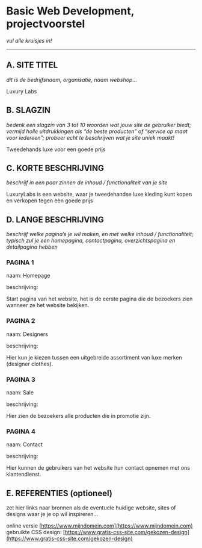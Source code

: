 # Basic Web Development, projectvoorstel

_vul alle kruisjes in!_

---

## A. SITE TITEL
_dit is de bedrijfsnaam, organisatie, naam webshop..._

Luxury Labs

## B. SLAGZIN
_bedenk een slagzin van 3 tot 10 woorden wat jouw site de gebruiker biedt; vermijd holle uitdrukkingen als “de beste producten” of “service op maat voor iedereen”; probeer echt te beschrijven wat je site uniek maakt!_

Tweedehands luxe voor een goede prijs

## C. KORTE BESCHRIJVING 
_beschrijf in een paar zinnen de inhoud / functionaliteit van je site_

LuxuryLabs is een website, waar je tweedehandse luxe kleding kunt kopen en verkopen tegen een goede prijs

## D. LANGE BESCHRIJVING    
_beschrijf welke pagina’s je wil maken, en met welke inhoud / functionaliteit; typisch zul je een homepagina, contactpagina, overzichtspagina en detailpagina hebben_



### PAGINA 1 
naam: Homepage 

beschrijving:

Start pagina van het website, het is de eerste pagina die de bezoekers zien wanneer ze het website bekijken.

### PAGINA 2
naam: Designers

beschrijving:

Hier kun je kiezen tussen een uitgebreide assortiment van luxe merken (designer clothes).

### PAGINA 3
naam: Sale  

beschrijving:

Hier zien de bezoekers alle producten die in promotie zijn.

### PAGINA 4
naam: Contact

beschrijving:

Hier kunnen de gebruikers van het website hun contact opnemen met ons klantendienst.

## E. REFERENTIES (optioneel) 
zet hier links naar bronnen als de eventuele huidige website, sites of designs waar je je op wil inspireren... 

online versie [https://www.mijndomein.com](https://www.mijndomein.com)  
gebruikte CSS design: [https://www.gratis-css-site.com/gekozen-design](https://www.gratis-css-site.com/gekozen-design) 
